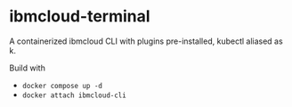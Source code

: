 # ibmcloud-terminal
A containerized ibmcloud CLI with plugins pre-installed, kubectl aliased as k.

Build with 
- `docker compose up -d`
- `docker attach ibmcloud-cli`
